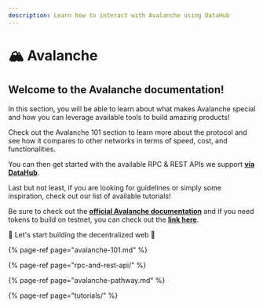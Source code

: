 ```yaml
---
description: Learn how to interact with Avalanche using DataHub
---
```


# 🏔  Avalanche

## Welcome to the Avalanche documentation!

In this section, you will be able to learn about what makes Avalanche special and how you can leverage available tools to build amazing products! 

Check out the Avalanche 101 section to learn more about the protocol and see how it compares to other networks in terms of speed, cost, and functionalities. 

You can then get started with the available RPC & REST APIs we support [**via DataHub**](https://datahub.figment.io/sign_up?service=avalanche). 

Last but not least, if you are looking for guidelines or simply some inspiration, check out our list of available tutorials! 

Be sure to check out the [**official Avalanche documentation**](https://docs.avax.network/) and if you need tokens to build on testnet, you can check out the [**link here**](https://faucet.avax-test.network/). 

🚀 Let's start building the decentralized web 🚀

{% page-ref page="avalanche-101.md" %}

{% page-ref page="rpc-and-rest-api/" %}

{% page-ref page="avalanche-pathway.md" %}

{% page-ref page="tutorials/" %}


